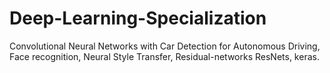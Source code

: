 # Deep-Learning-Specialization
Convolutional Neural Networks with 
Car Detection for Autonomous Driving,
Face recognition,
Neural Style Transfer,
Residual-networks ResNets,
keras.
